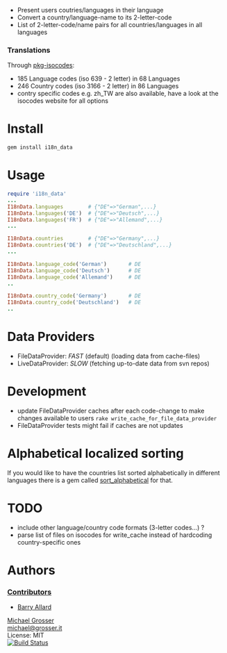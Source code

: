  - Present users coutries/languages in their language
 - Convert a country/language-name to its 2-letter-code
 - List of 2-letter-code/name pairs for all countries/languages in all languages

### Translations
Through [pkg-isocodes](http://git.debian.org/?p=iso-codes/iso-codes.git):

 - 185 Language codes (iso 639 - 2 letter) in 68 Languages
 - 246 Country codes (iso 3166 - 2 letter) in 86 Languages
 - contry specific codes e.g. zh_TW are also available, have a look at the isocodes website for all options

Install
=======

```Bash
gem install i18n_data
```

Usage
=====

```Ruby
require 'i18n_data'
...
I18nData.languages        # {"DE"=>"German",...}
I18nData.languages('DE')  # {"DE"=>"Deutsch",...}
I18nData.languages('FR')  # {"DE"=>"Allemand",...}
...

I18nData.countries        # {"DE"=>"Germany",...}
I18nData.countries('DE')  # {"DE"=>"Deutschland",...}
...

I18nData.language_code('German')       # DE
I18nData.language_code('Deutsch')      # DE
I18nData.language_code('Allemand')     # DE
..

I18nData.country_code('Germany')       # DE
I18nData.country_code('Deutschland')   # DE
..
```

Data Providers
==============
 - FileDataProvider: _FAST_ (default) (loading data from cache-files)
 - LiveDataProvider: _SLOW_ (fetching up-to-date data from svn repos)

Development
=======
 - update FileDataProvider caches after each code-change to make changes available to users `rake write_cache_for_file_data_provider`
 - FileDataProvider tests might fail if caches are not updates

Alphabetical localized sorting
==============================
If you would like to have the countries list sorted alphabetically in different languages there is a gem called  [sort_alphabetical](https://github.com/grosser/sort_alphabetical) for that.

TODO
====
 - include other language/country code formats (3-letter codes...) ?
 - parse list of files on isocodes for write_cache instead of hardcoding country-specific ones

Authors
=======

### [Contributors](https://github.com/grosser/i18n_data/contributors)
 - [Barry Allard](https://github.com/steakknife)

[Michael Grosser](http://grosser.it)<br/>
michael@grosser.it<br/>
License: MIT<br/>
[![Build Status](https://travis-ci.org/grosser/i18n_data.png)](https://travis-ci.org/grosser/i18n_data)


